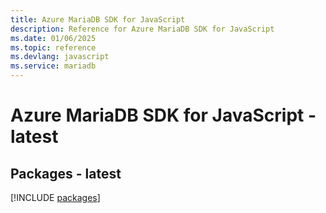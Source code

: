 ```yaml
---
title: Azure MariaDB SDK for JavaScript
description: Reference for Azure MariaDB SDK for JavaScript
ms.date: 01/06/2025
ms.topic: reference
ms.devlang: javascript
ms.service: mariadb
---
```

# Azure MariaDB SDK for JavaScript - latest
## Packages - latest
[!INCLUDE [packages](mariadb-index.md)]